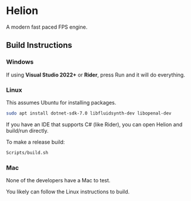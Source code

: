 # Helion

A modern fast paced FPS engine.


## Build Instructions

### Windows

If using **Visual Studio 2022+** or **Rider**, press Run and it will do everything.


### Linux

This assumes Ubuntu for installing packages.

```sh
sudo apt install dotnet-sdk-7.0 libfluidsynth-dev libopenal-dev
```

If you have an IDE that supports C# (like Rider), you can open Helion and build/run directly.

To make a release build:

```sh
Scripts/build.sh
```

### Mac

None of the developers have a Mac to test. 

You likely can follow the Linux instructions to build.

